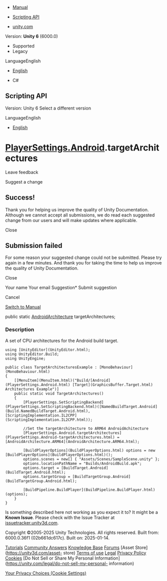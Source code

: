 [ ]()

  * [Manual](../Manual/index.html)
  * [Scripting API](../ScriptReference/index.html)

  * [unity.com](https://unity.com/)

Version: **Unity 6** (6000.0)

  * Supported
  * Legacy

LanguageEnglish

  * [English]()

  * C#

[ ](https://docs.unity3d.com)

## Scripting API

Version: Unity 6 Select a different version

LanguageEnglish

  * [English]()

#  [PlayerSettings.Android](PlayerSettings.Android.html).targetArchitectures

Leave feedback

Suggest a change

## Success!

Thank you for helping us improve the quality of Unity Documentation. Although
we cannot accept all submissions, we do read each suggested change from our
users and will make updates where applicable.

Close

## Submission failed

For some reason your suggested change could not be submitted. Please <a>try
again</a> in a few minutes. And thank you for taking the time to help us
improve the quality of Unity Documentation.

Close

Your name Your email Suggestion* Submit suggestion

Cancel

[Switch to Manual](../Manual/class-PlayerSettings.html "Go to PlayerSettings
Component in the Manual")

public static [AndroidArchitecture](AndroidArchitecture.html)
targetArchitectures;

### Description

A set of CPU architectures for the Android build target.

    
    
    using [UnityEditor](UnityEditor.html);
    using UnityEditor.Build;
    using UnityEngine;  
      
    public class TargetArchitecturesExample : [MonoBehaviour](MonoBehaviour.html)
    {
        [[MenuItem](MenuItem.html)("Build/[Android](PlayerSettings.Android.html) [Target](GraphicsBuffer.Target.html) Architectures Example")]
        public static void TargetArchitectures()
        {
            [PlayerSettings.SetScriptingBackend](PlayerSettings.SetScriptingBackend.html)([NamedBuildTarget.Android](Build.NamedBuildTarget.Android.html), [ScriptingImplementation.IL2CPP](ScriptingImplementation.IL2CPP.html));  
      
            //Set the targetArchitecture to ARM64 AndroidAchitecture
            [PlayerSettings.Android.targetArchitectures](PlayerSettings.Android-targetArchitectures.html) = [AndroidArchitecture.ARM64](AndroidArchitecture.ARM64.html);  
      
            [BuildPlayerOptions](BuildPlayerOptions.html) options = new [BuildPlayerOptions](BuildPlayerOptions.html)();
            options.scenes = new[] { "Assets/Scenes/SampleScene.unity" };
            options.locationPathName = "Builds/AndroidBuild.apk";
            options.target = [BuildTarget.Android](BuildTarget.Android.html);
            options.targetGroup = [BuildTargetGroup.Android](BuildTargetGroup.Android.html);  
      
            [BuildPipeline.BuildPlayer](BuildPipeline.BuildPlayer.html)(options);
        }
    }
    

Is something described here not working as you expect it to? It might be a
**Known Issue**. Please check with the Issue Tracker at
[issuetracker.unity3d.com](https://issuetracker.unity3d.com).

Copyright ©2005-2025 Unity Technologies. All rights reserved. Built from:
6000.0.36f1 (02b661dc617c). Built on: 2025-01-14.

[Tutorials](https://unity3d.com/learn) [Community
Answers](https://answers.unity3d.com) [Knowledge
Base](https://support.unity3d.com/hc/en-us)
[Forums](https://forum.unity3d.com) [Asset Store](https://unity3d.com/asset-
store) [Terms of use](https://docs.unity3d.com/Manual/TermsOfUse.html)
[Legal](https://unity.com/legal) [Privacy
Policy](https://unity.com/legal/privacy-policy)
[Cookies](https://unity.com/legal/cookie-policy) [Do Not Sell or Share My
Personal Information](https://unity.com/legal/do-not-sell-my-personal-
information)

[Your Privacy Choices (Cookie Settings)](javascript:void\(0\);)

